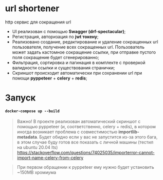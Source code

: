 # url shortener

http сервис для сокращения url
- UI реализован с помощью **Swagger (drf-spectacular)**;
- Регистрация, авторизация по **jwt токену**;
- Реализовано создание, редактирование и удаление сокращенных url пользователя, получение всех сокращенных url. Пользователь может задать кастомное сокращение ссылки, при отправке пустого поля сокращение будет сгенерированно;
- Фильтрация, сортировка и пагинация в комплекте с проверкой валидности ссылки и существования странички;
- Скриншот происходит автоматически при сохранении url при помощи **pyppeteer** + **celery** + **redis**;


# Запуск

#### `docker-compose up --build`

> Важно! В проекте реализован автоматический скриншот с помощью pyppeteer (и, соответственно, celery + redis), в котором иногда возникает проблема с совместимостью **importlib-metadata**. Будет обидно если у вас не запустится из-за этого бага, в этом случае буду готов все показать с личной машины (тестил на ubuntu 20.04 lts)
https://stackoverflow.com/questions/74025035/importerror-cannot-import-name-celery-from-celery

> При первом обращении к pyppeteer ему нужно будет установить ~150MB хромиума
